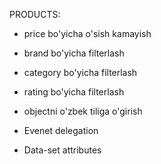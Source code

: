 PRODUCTS: 

- price bo'yicha o'sish kamayish
- brand bo'yicha filterlash
- category bo'yicha filterlash
- rating bo'yicha filterlash
- objectni o'zbek tiliga o'girish

- Evenet delegation
- Data-set attributes
